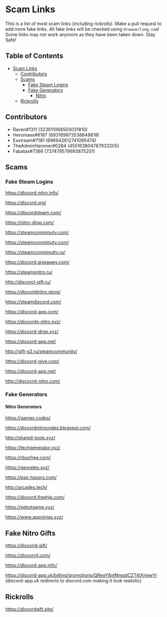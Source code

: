 # Scam Links
This is a list of most scam links (including rickrolls). Make a pull request to add more fake links. All fake links will be checked using `browserling.com`! Some links may not work anymore as they have been taken down. Stay Safe!

## Table of Contents

- [Scam Links](#scam-links)
  * [Contributors](#contributors)
  * [Scams](#scams)
    + [Fake Steam Logins](#fake-steam-logins)
    + [Fake Generators](#fake-generators)
      - [Nitro](#nitro)
  * [Rickrolls](#rickrolls)

## Contributors
 - Raven#1311 (323611068503031810)
 - Heromaex#8187 (693169973538848818)
 - Exxtream#7181 (696942612741095474)
 - TheAdminHammer#0284 (455163804787933205)
 - Fabatax#7366 (737479579693875201)

## Scams

### Fake Steam Logins

https://dlscord-nitro.info/

https://dlscord.org/

https://dlscordsteam.com/

https://nitro-drop.com/
 
https://steamcomminuty.com/

https://steamcomminuty.com/

https://steamcomminutty.ru/

https://discord.giveawey.com/

https://steamsnitro.ru/

http://discorcl-gift.ru/

https://dlscorldnitro.store/

https://steamdiscord.com/

https://dlscord-app.com/

https://discords-nitro.xyz/

https://discord-drop.xyz/

https://discord-app.net/

http://gift-g2.ru/steamcommunity/

https://discord-give.com/

https://discord-app.net/

http://discocrd-nitro.com/

### Fake Generators

#### Nitro Generators

https://gamex.codes/

https://discordnitrocodes.blogspot.com/

http://shared-tools.xyz/

https://techgenerator.xyz/

https://rbuxfree.com/

https://genrates.xyz/

https://psp-haxors.com/

http://arcades.tech/

https://discord.freehlp.com/

https://sehotgame.xyz/

https://www.appninjas.xyz/

## Fake Nitro Gifts

https://discorid.gift/

https://discorcll.com/

https://dlscord-app.info/

https://discord-app.uk/billing/promotions/QReoY8xtNmpdCZT4tXriewYr (discord-app.uk redirects to discord.com making it look realistic)

## Rickrolls

https://discordgift.site/


